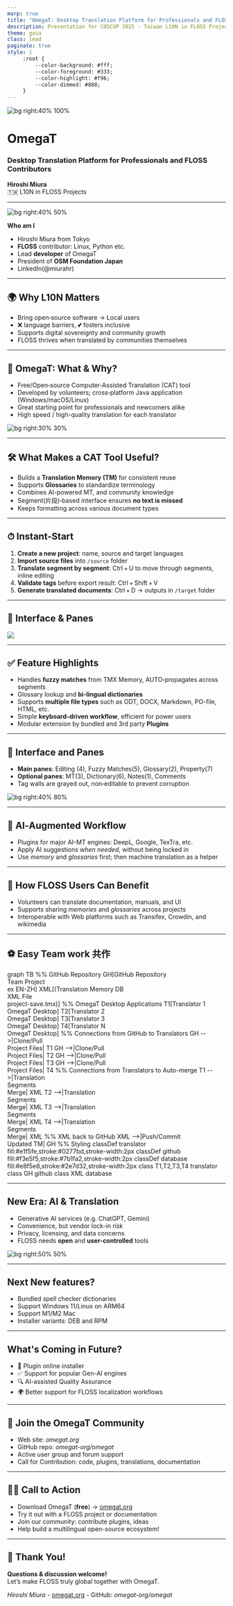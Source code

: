 ```yaml
---
marp: true
title: "OmegaT: Desktop Translation Platform for Professionals and FLOSS Contributors"
description: Presentation for COSCUP 2025 - Taiwan L10N in FLOSS Projects
theme: gaia
class: lead
paginate: true
style: |
     :root {
         --color-background: #fff;
         --color-foreground: #333;
         --color-highlight: #f96;
         --color-dimmed: #888;
     }
---
```


<!-- Title Slide -->
<!-- _class: gaia lead -->
<!-- _paginate: false -->
<!-- _header: '' -->
<!-- _footer: '' -->

![bg right:40% 100%](images/banner-mobile.png)

# OmegaT
### Desktop Translation Platform for Professionals and FLOSS Contributors

**Hiroshi Miura**  
🇹🇼 L10N in FLOSS Projects

---

<!-- 講演者紹介 -->

![bg right:40% 50%](images/self-stand.jpg)

**Who am I**
- Hiroshi Miura from Tokyo
- **FLOSS** contributor: Linux, Python etc.
- Lead **developer** of OmegaT
- President of **OSM Foundation Japan**
- LinkedIn(@miurahr)

---

<!-- Opening hook -->

## 🌍 Why L10N Matters

- Bring open‑source software -> Local users
- ❌ language barriers, 💕 fosters inclusive
- Supports digital sovereignty and community growth
- FLOSS thrives when translated by communities themselves

---

<!-- What is OmegaT -->

## 🚀 OmegaT: What & Why?

- Free/Open‑source Computer‑Assisted Translation (CAT) tool
- Developed by volunteers; cross‑platform Java application (Windows/macOS/Linux)
- Great starting point for professionals and newcomers alike
- High speed / high-quality translation for each translator

![bg right:30% 30%](images/OmegaT_for_Beginners_en_htm_1bb6e15fce01258c.jpg)

---

## 🛠 What Makes a CAT Tool Useful?

- Builds a **Translation Memory (TM)** for consistent reuse
- Supports **Glossaries** to standardize terminology
- Combines AI-powered MT, and community knowledge
- Segment(片段)‑based interface ensures **no text is missed**
- Keeps formatting across various document types

---

## ⏱ Instant‑Start

1. **Create a new project**: name, source and target languages
2. **Import source files** into `/source` folder
3. **Translate segment by segment**: Ctrl + U to move through segments, inline editing
4. **Validate tags** before export result: Ctrl + Shift + V
5. **Generate translated documents**: Ctrl + D → outputs in `/target` folder

---

## 🔎 Interface & Panes

![](images/omegat-startup-screen.png)

--- 

## ✅ Feature Highlights

- Handles **fuzzy matches** from TMX Memory, AUTO‑propagates across segments
- Glossary lookup and **bi‑lingual dictionaries**
- Supports **multiple file types** such as ODT, DOCX, Markdown, PO-file, HTML, etc.
- Simple **keyboard-driven workflow**, efficient for power users
- Modular extension by bundled and 3rd party **Plugins** 

---

## 🔎 Interface and Panes

- **Main panes**: Editing (4), Fuzzy Matches(5), Glossary(2), Property(7)
- **Optional panes**: MT(3), Dictionary(6), Notes(1), Comments
- Tag walls are grayed out, non‑editable to prevent corruption

![bg right:40% 80%](images/omegat--screen-argumented.png)

---

## 🤖 AI‑Augmented Workflow

- Plugins for major AI-MT engines: DeepL, Google, TexTra, etc.
- Apply AI suggestions *when needed*, without being locked in
- Use *memory* and *glossaries* first; then machine translation as a helper

---

## 🧩 How FLOSS Users Can Benefit

- Volunteers can translate documentation, manuals, and UI
- Supports sharing *memories* and *glossaries* across projects
- Interoperable with Web platforms such as Transifex, Crowdin, and wikimedia

---

## ⚽ Easy Team work 共作

<div class="mermaid">
graph TB
    %% GitHub Repository
    GH[GitHub Repository<br/>Team Project <br/>ex EN-ZH]
    XML[(Translation Memory DB<br/>XML File<br/>project-save.tmx)]
    %% OmegaT Desktop Applications
    T1[Translator 1<br/>OmegaT Desktop]
    T2[Translator 2<br/>OmegaT Desktop]
    T3[Translator 3<br/>OmegaT Desktop]
    T4[Translator N<br/>OmegaT Desktop]
    %% Connections from GitHub to Translators
    GH -->|Clone/Pull<br/>Project Files| T1
    GH -->|Clone/Pull<br/>Project Files| T2
    GH -->|Clone/Pull<br/>Project Files| T3
    GH -->|Clone/Pull<br/>Project Files| T4
    %% Connections from Translators to Auto-merge
    T1 -->|Translation<br/>Segments<br/>Merge| XML
    T2 -->|Translation<br/>Segments<br/>Merge| XML
    T3 -->|Translation<br/>Segments<br/>Merge| XML
    T4 -->|Translation<br/>Segments<br/>Merge| XML
    %% XML back to GitHub
    XML -->|Push/Commit<br/>Updated TM| GH
    %% Styling
    classDef translator fill:#e1f5fe,stroke:#0277bd,stroke-width:2px
    classDef github fill:#f3e5f5,stroke:#7b1fa2,stroke-width:2px
    classDef database fill:#e8f5e8,stroke:#2e7d32,stroke-width:2px
    class T1,T2,T3,T4 translator
    class GH github
    class XML database
</div>


---

## New Era: AI & Translation

- Generative AI services (e.g. ChatGPT, Gemini)
- Convenience, but vendor lock-in risk
- Privacy, licensing, and data concerns
- FLOSS needs **open** and **user-controlled** tools

![bg right:50% 50%](images/freedom_cat_presentation.svg)

---

## Next New features?

- Bundled spell checker dictionaries
- Support Windows 11/Linux on ARM64
- Support M1/M2 Mac
- Installer variants: DEB and RPM

---


## What's Coming in Future?

- 🧩 Plugin online installer
- ✅ Support for popular Gen-AI engines
- 🔍 AI-assisted Quality Assurance
- 🌍 Better support for FLOSS localization workflows

---

## 🤝 Join the OmegaT Community

- Web site: *omegat.org*
- GitHub repo: *omegat-org/omegat*
- Active user group and forum support
- Call for Contribution: code, plugins, translations, documentation

---

## 🏃‍♂️ Call to Action

- Download OmegaT (**free**) → [omegat.org](https://omegat.org)
- Try it out with a FLOSS project or documentation
- Join our community: contribute plugins, ideas
- Help build a multilingual open-source ecosystem!

---

## 🙏 Thank You!

**Questions & discussion welcome!**  
Let’s make FLOSS truly global together with OmegaT.  
<!-- Add this anywhere in your Markdown file -->
<script type="module">
  import mermaid from 'https://cdn.jsdelivr.net/npm/mermaid@10/dist/mermaid.esm.min.mjs';
  mermaid.initialize({ startOnLoad: true });
</script>
_Hiroshi Miura_ - [omegat.org](https://omegat.org) - GitHub: *omegat-org/omegat*



